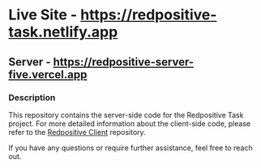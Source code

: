 # Live Site - https://redpositive-task.netlify.app

## Server - https://redpositive-server-five.vercel.app

### Description
This repository contains the server-side code for the Redpositive Task project. For more detailed information about the client-side code,
please refer to the [Redpositive Client](https://github.com/FarhanZizz/redpositive-client) repository.

If you have any questions or require further assistance, feel free to reach out.
